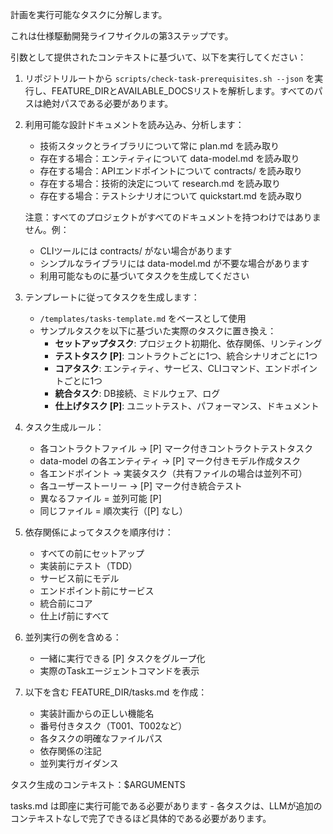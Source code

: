 
計画を実行可能なタスクに分解します。

これは仕様駆動開発ライフサイクルの第3ステップです。

引数として提供されたコンテキストに基づいて、以下を実行してください：

1. リポジトリルートから `scripts/check-task-prerequisites.sh --json` を実行し、FEATURE_DIRとAVAILABLE_DOCSリストを解析します。すべてのパスは絶対パスである必要があります。
2. 利用可能な設計ドキュメントを読み込み、分析します：
   - 技術スタックとライブラリについて常に plan.md を読み取り
   - 存在する場合：エンティティについて data-model.md を読み取り
   - 存在する場合：APIエンドポイントについて contracts/ を読み取り  
   - 存在する場合：技術的決定について research.md を読み取り
   - 存在する場合：テストシナリオについて quickstart.md を読み取り
   
   注意：すべてのプロジェクトがすべてのドキュメントを持つわけではありません。例：
   - CLIツールには contracts/ がない場合があります
   - シンプルなライブラリには data-model.md が不要な場合があります
   - 利用可能なものに基づいてタスクを生成してください

3. テンプレートに従ってタスクを生成します：
   - `/templates/tasks-template.md` をベースとして使用
   - サンプルタスクを以下に基づいた実際のタスクに置き換え：
     * **セットアップタスク**: プロジェクト初期化、依存関係、リンティング
     * **テストタスク [P]**: コントラクトごとに1つ、統合シナリオごとに1つ
     * **コアタスク**: エンティティ、サービス、CLIコマンド、エンドポイントごとに1つ
     * **統合タスク**: DB接続、ミドルウェア、ログ
     * **仕上げタスク [P]**: ユニットテスト、パフォーマンス、ドキュメント

4. タスク生成ルール：
   - 各コントラクトファイル → [P] マーク付きコントラクトテストタスク
   - data-model の各エンティティ → [P] マーク付きモデル作成タスク
   - 各エンドポイント → 実装タスク（共有ファイルの場合は並列不可）
   - 各ユーザーストーリー → [P] マーク付き統合テスト
   - 異なるファイル = 並列可能 [P]
   - 同じファイル = 順次実行（[P] なし）

5. 依存関係によってタスクを順序付け：
   - すべての前にセットアップ
   - 実装前にテスト（TDD）
   - サービス前にモデル
   - エンドポイント前にサービス
   - 統合前にコア
   - 仕上げ前にすべて

6. 並列実行の例を含める：
   - 一緒に実行できる [P] タスクをグループ化
   - 実際のTaskエージェントコマンドを表示

7. 以下を含む FEATURE_DIR/tasks.md を作成：
   - 実装計画からの正しい機能名
   - 番号付きタスク（T001、T002など）
   - 各タスクの明確なファイルパス
   - 依存関係の注記
   - 並列実行ガイダンス

タスク生成のコンテキスト：$ARGUMENTS

tasks.md は即座に実行可能である必要があります - 各タスクは、LLMが追加のコンテキストなしで完了できるほど具体的である必要があります。
